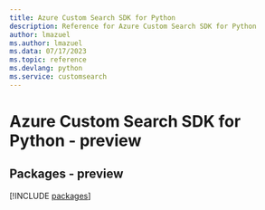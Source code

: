 ```yaml
---
title: Azure Custom Search SDK for Python
description: Reference for Azure Custom Search SDK for Python
author: lmazuel
ms.author: lmazuel
ms.data: 07/17/2023
ms.topic: reference
ms.devlang: python
ms.service: customsearch
---
```

# Azure Custom Search SDK for Python - preview
## Packages - preview
[!INCLUDE [packages](custom-search-index.md)]